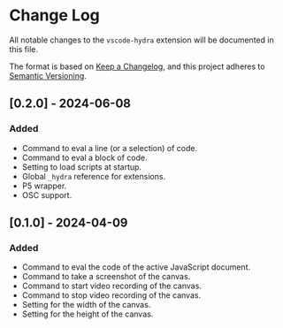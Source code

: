 # Change Log

All notable changes to the `vscode-hydra` extension will be documented in this file.

The format is based on [Keep a Changelog](https://keepachangelog.com/en/1.0.0/),
and this project adheres to [Semantic Versioning](https://semver.org/spec/v2.0.0.html).

## [0.2.0] - 2024-06-08

### Added

- Command to eval a line (or a selection) of code.
- Command to eval a block of code.
- Setting to load scripts at startup.
- Global `_hydra` reference for extensions.
- P5 wrapper.
- OSC support.

## [0.1.0] - 2024-04-09

### Added

- Command to eval the code of the active JavaScript document.
- Command to take a screenshot of the canvas.
- Command to start video recording of the canvas.
- Command to stop video recording of the canvas.
- Setting for the width of the canvas.
- Setting for the height of the canvas.